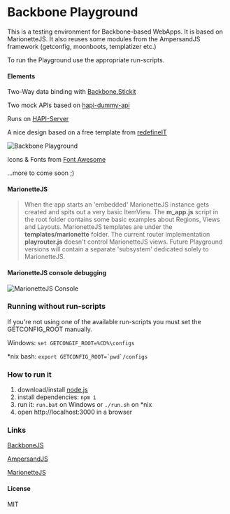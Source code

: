 # Backbone Playground

This is a testing environment for Backbone-based WebApps. It is based on MarionetteJS.
It also reuses some modules from the AmpersandJS framework (getconfig, moonboots, templatizer etc.)

To run the Playground use the appropriate run-scripts.

#### Elements

Two-Way data binding with [Backbone.Stickit](http://nytimes.github.io/backbone.stickit/)

Two mock APIs based on [hapi-dummy-api](https://github.com/HenrikJoreteg/hapi-dummy-api)

Runs on [HAPI-Server](http://hapijs.com)

A nice design based on a free template from [redefineIT](http://redefineinfotech.com/5-free-bootstrap-html-templates/)

![Backbone Playground](http://v55.imgup.net/playground5e1e.png "Screenshot")

Icons & Fonts from [Font Awesome](http://fortawesome.github.io/Font-Awesome/)

...more to come soon ;)

#### MarionetteJS

> When the app starts an 'embedded' MarionetteJS instance gets created and spits out a very basic ItemView. 
The __m_app.js__ script in the root folder contains some basic examples about Regions, Views and Layouts.
MarionetteJS templates are under the __templates/marionette__ folder. The current router implementation __playrouter.js__
doesn't control MarionetteJS views. Future Playground versions will contain a separate 'subsystem'
dedicated solely to MarionetteJS.

#### MarionetteJS console debugging

![MarionetteJS Console](http://x86.imgup.net/marionettedfcd.png "MarionetteJS")

### Running without run-scripts
If you're not using one of the available run-scripts you must set the GETCONFIG_ROOT manually.

Windows: 
`set GETCONGIF_ROOT=%CD%\configs`

*nix bash:
`` export GETCONFIG_ROOT=`pwd`/configs ``

### How to run it

1. download/install [node.js](http://nodejs.org/)
1. install dependencies: `npm i`
1. run it: `run.bat` on Windows or `./run.sh` on *nix
1. open http://localhost:3000 in a browser

### Links

[BackboneJS](http://backbonejs.org)

[AmpersandJS](http://ampersandjs.com)

[MarionetteJS](http://marionettejs.com)


#### License

MIT
